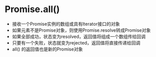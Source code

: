# Promise.all()

* 接收一个Promise实例的数组或具有Iterator接口的对象
* 如果元素不是Promise对象，则使用Promise.resolve转成Promise对象
* 如果全部成功，状态变为resolved，返回值将组成一个数组传给回调
* 只要有一个失败，状态就变为rejected，返回值将直接传递给回调
* all() 的返回值也是新的Promise对象
